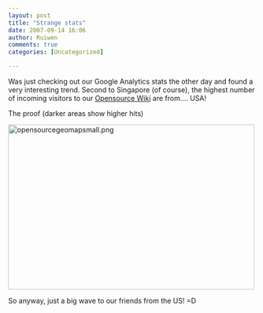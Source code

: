 ```yaml
---
layout: post
title: "Strange stats"
date: 2007-09-14 16:06
author: Ruiwen
comments: true
categories: [Uncategorized]

---
```

Was just checking out our Google Analytics stats the other day and found a very interesting trend. Second to Singapore (of course), the highest number of incoming visitors to our <a href="http://opensource.nus.edu.sg">Opensource Wiki</a> are from.... USA!

The proof (darker areas show higher hits)

<a href='/res/2007/09/opensourcegeomapsmall.png' title='opensourcegeomapsmall.png'><img src='/res/2007/09/opensourcegeomapsmall.png' alt='opensourcegeomapsmall.png' width=500 height=335/></a>


So anyway, just a big wave to our friends from the US! =D
